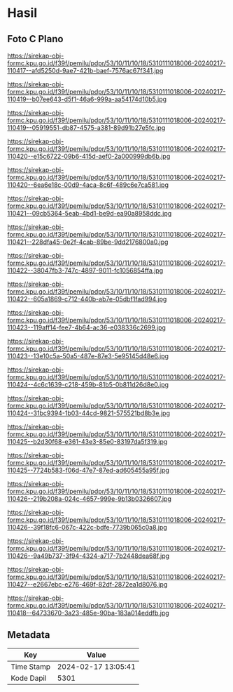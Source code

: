 # Hasil

## Foto C Plano

https://sirekap-obj-formc.kpu.go.id/f39f/pemilu/pdpr/53/10/11/10/18/5310111018006-20240217-110417--afd5250d-9ae7-421b-baef-7576ac67f341.jpg

https://sirekap-obj-formc.kpu.go.id/f39f/pemilu/pdpr/53/10/11/10/18/5310111018006-20240217-110419--b07ee643-d5f1-46a6-999a-aa54174d10b5.jpg

https://sirekap-obj-formc.kpu.go.id/f39f/pemilu/pdpr/53/10/11/10/18/5310111018006-20240217-110419--05919551-db87-4575-a381-89d91b27e5fc.jpg

https://sirekap-obj-formc.kpu.go.id/f39f/pemilu/pdpr/53/10/11/10/18/5310111018006-20240217-110420--e15c6722-09b6-415d-aef0-2a000999db6b.jpg

https://sirekap-obj-formc.kpu.go.id/f39f/pemilu/pdpr/53/10/11/10/18/5310111018006-20240217-110420--6ea6e18c-00d9-4aca-8c6f-489c6e7ca581.jpg

https://sirekap-obj-formc.kpu.go.id/f39f/pemilu/pdpr/53/10/11/10/18/5310111018006-20240217-110421--09cb5364-5eab-4bd1-be9d-ea90a8958ddc.jpg

https://sirekap-obj-formc.kpu.go.id/f39f/pemilu/pdpr/53/10/11/10/18/5310111018006-20240217-110421--228dfa45-0e2f-4cab-89be-9dd2176800a0.jpg

https://sirekap-obj-formc.kpu.go.id/f39f/pemilu/pdpr/53/10/11/10/18/5310111018006-20240217-110422--38047fb3-747c-4897-9011-fc1056854ffa.jpg

https://sirekap-obj-formc.kpu.go.id/f39f/pemilu/pdpr/53/10/11/10/18/5310111018006-20240217-110422--605a1869-c712-440b-ab7e-05dbf1fad994.jpg

https://sirekap-obj-formc.kpu.go.id/f39f/pemilu/pdpr/53/10/11/10/18/5310111018006-20240217-110423--119aff14-fee7-4b64-ac36-e038336c2699.jpg

https://sirekap-obj-formc.kpu.go.id/f39f/pemilu/pdpr/53/10/11/10/18/5310111018006-20240217-110423--13e10c5a-50a5-487e-87e3-5e95145d48e6.jpg

https://sirekap-obj-formc.kpu.go.id/f39f/pemilu/pdpr/53/10/11/10/18/5310111018006-20240217-110424--4c6c1639-c218-459b-81b5-0b811d26d8e0.jpg

https://sirekap-obj-formc.kpu.go.id/f39f/pemilu/pdpr/53/10/11/10/18/5310111018006-20240217-110424--31bc9394-1b03-44cd-9821-575521bd8b3e.jpg

https://sirekap-obj-formc.kpu.go.id/f39f/pemilu/pdpr/53/10/11/10/18/5310111018006-20240217-110425--b2d30f68-e361-43e3-85e0-83197da5f319.jpg

https://sirekap-obj-formc.kpu.go.id/f39f/pemilu/pdpr/53/10/11/10/18/5310111018006-20240217-110425--7724b583-f06d-47e7-87ed-ad605455a95f.jpg

https://sirekap-obj-formc.kpu.go.id/f39f/pemilu/pdpr/53/10/11/10/18/5310111018006-20240217-110426--219b208a-024c-4657-999e-9b13b0326607.jpg

https://sirekap-obj-formc.kpu.go.id/f39f/pemilu/pdpr/53/10/11/10/18/5310111018006-20240217-110426--39f18fc6-067c-422c-bdfe-7739b065c0a8.jpg

https://sirekap-obj-formc.kpu.go.id/f39f/pemilu/pdpr/53/10/11/10/18/5310111018006-20240217-110426--9a49b737-3f94-4324-a717-7b2448dea68f.jpg

https://sirekap-obj-formc.kpu.go.id/f39f/pemilu/pdpr/53/10/11/10/18/5310111018006-20240217-110427--e2667ebc-e276-469f-82df-2872ea1d8076.jpg

https://sirekap-obj-formc.kpu.go.id/f39f/pemilu/pdpr/53/10/11/10/18/5310111018006-20240217-110418--64733670-3a23-485e-90ba-183a014eddfb.jpg


## Metadata

| Key        | Value               |
| ---------- | ------------------- |
| Time Stamp | 2024-02-17 13:05:41 |
| Kode Dapil | 5301                |



